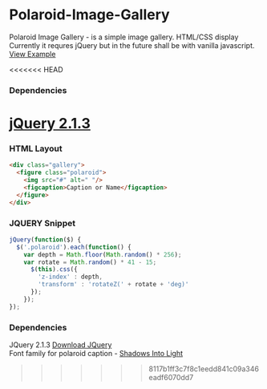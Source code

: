 # Polaroid-Image-Gallery
Polaroid Image Gallery - is a simple image gallery. HTML/CSS display
Currently it requres jQuery but in the future shall be with vanilla javascript.
[View Example](https://hikwamehluli.github.io/Polaroid-Image-Gallery/)

<<<<<<< HEAD
### Dependencies

[jQuery 2.1.3](http://cdnjs.cloudflare.com/ajax/libs/jquery/2.1.3/jquery.min.js)
=======
### HTML Layout
```html
<div class="gallery">
  <figure class="polaroid">
    <img src="#" alt=" "/>
    <figcaption>Caption or Name</figcaption>
  </figure>
</div>
```

### JQUERY Snippet
```javascript
jQuery(function($) {
  $('.polaroid').each(function() {
    var depth = Math.floor(Math.random() * 256);
    var rotate = Math.random() * 41 - 15;
      $(this).css({
        'z-index' : depth,
        'transform' : 'rotateZ(' + rotate + 'deg)'
      });
    });
});
```

### Dependencies

JQuery 2.1.3 [Download JQuery](http://cdnjs.cloudflare.com/ajax/libs/jquery/2.1.3/jquery.min.js)
<br>
Font family for polaroid caption - [Shadows Into Light](https://fonts.google.com/specimen/Shadows+Into+Light)
>>>>>>> 8117b1ff3c7f8c1eedd841c09a346eadf6070dd7
